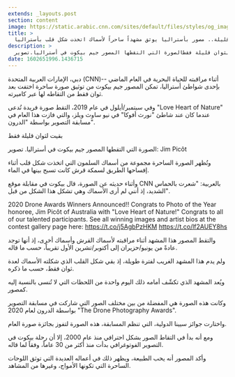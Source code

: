 ```yaml
--- 
extends: _layouts.post 
section: content 
image: https://static.arabic.cnn.com/sites/default/files/styles/og_image_v1/public/2020/10/12/images/123.jpg?itok=leBc8kMC 
title: > 
  اختفى بعد ثوان قليلة.. مصور بأستراليا يوثق مشهداً ساحراً لأسماك اتخذت شكل قلب بأستراليا 
description: > 
  بقيت لثوان قليلة فقطالصورة التي التقطها المصور جيم بيكوت في أستراليا.تصوير: Jim Picôtوتُظهر الصورة الساحرة مجموعة من أسماك السلمون التي اتخذت شكل قلب أثناء إفساحها الطريق لسمكة قرش كانت تسبح بينها في الماء.ولم يدم هذا المشهد الغريب لفترة طويلة، إذ بقي شكل القلب الذي شكلته الأسماك لعدة ثوان فقط، حسب ما ذكره.ومع أنه بدأ في التقاط الصور بشكل احترافي منذ عام 2000، إلا أن رحلة بيكوت في التصوير الفوتوغرافي بدأت منذ أكثر من 30 عاماً، وفقاً لما قاله.وأكد المصور أنه يحب الطبيعة، ويظهر ذلك في أعماله العديدة التي توثق اللوحات الساحرة التي تكونها الأمواج، وغيرها من المشاهد. 
date: 1602651996.1436715 
--- 
```

دبي، الإمارات العربية المتحدة (CNN)-- أثناء مراقبته للحياة البحرية في العام الماضي بإحدى شواطئ أستراليا، تمكن المصور جيم بيكوت من توثيق صورة ساحرة اختفت بعد ثوان فقط من التقاطه لها عبر كاميرته.

وفي سبتمبر/أيلول في عام 2019، التقط صورة فريدة تُدعى "Love Heart of Nature" عندما كان عند شاطئ "نورث أفوكا" في نيو ساوث ويلز، والتي فازت هذا العام في مسابقة التصوير بواسطة "الدرون".

بقيت لثوان قليلة فقط

الصورة التي التقطها المصور جيم بيكوت في أستراليا. تصوير: Jim Picôt

وتُظهر الصورة الساحرة مجموعة من أسماك السلمون التي اتخذت شكل قلب أثناء إفساحها الطريق لسمكة قرش كانت تسبح بينها في الماء.

وأثناء حديثه عن الصورة، قال بيكوت في مقابلة موقع CNN بالعربية: "شعرت بالحماس الشديد، إذ أنني لم أرى الأسماك وهي تشكل هذا الشكل من قبل".

2020 Drone Awards Winners Announced!! Congrats to Photo of the Year honoree, Jim Picôt of Australia with "Love Heart of Nature!" Congrats to all of our talented participants. See all winning images and artist bios at the contest gallery page here: https://t.co/j5AgbPzHKM https://t.co/lf2AUEY8hs

والتقط المصور هذا المشهد أثناء مراقبته لأسماك القرش وأسماك أخرى، إذ أنها توجد عادةً من يونيو/حزيران إلى أكتوبر/تشرين الأول تقريباً، حسب ما قاله.

ولم يدم هذا المشهد الغريب لفترة طويلة، إذ بقي شكل القلب الذي شكلته الأسماك لعدة ثوان فقط، حسب ما ذكره.

ويُعد المشهد الذي تكشّف أمامه ذلك اليوم واحدة من اللحظات التي لا تُنسى بالنسبة إليه كمصور.

وكانت هذه الصورة هي المفضلة من بين مختلف الصور التي شاركت في مسابقة التصوير بواسطة الدرون لعام 2020 "The Drone Photography Awards".

واختارت جوائز سيينا الدولية، التي تنظم المسابقة، هذه الصورة لتفوز بجائزة صورة العام.

ومع أنه بدأ في التقاط الصور بشكل احترافي منذ عام 2000، إلا أن رحلة بيكوت في التصوير الفوتوغرافي بدأت منذ أكثر من 30 عاماً، وفقاً لما قاله.

وأكد المصور أنه يحب الطبيعة، ويظهر ذلك في أعماله العديدة التي توثق اللوحات الساحرة التي تكونها الأمواج، وغيرها من المشاهد.